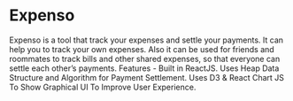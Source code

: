 # Expenso
Expenso is a tool that track your expenses and settle your payments. It can help you to track your own expenses. Also it can be used for friends and roommates to track bills and other shared expenses, so that everyone can settle each other’s payments.
Features -
Built in ReactJS.
Uses Heap Data Structure and Algorithm for Payment Settlement.
Uses D3 & React Chart JS To Show Graphical UI To Improve User Experience.
